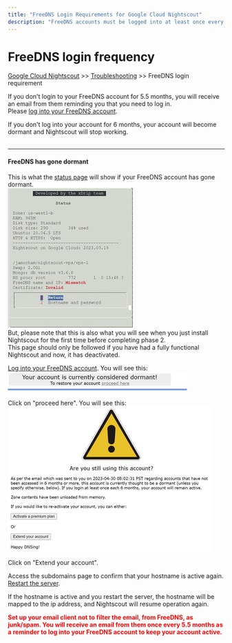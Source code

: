 ```yaml
---
title: "FreeDNS Login Requirements for Google Cloud Nightscout"
description: "FreeDNS accounts must be logged into at least once every 6 months or risk becoming dormant. Learn how this affects your Google Cloud Nightscout hostname and how to restore access if your account becomes inactive."
---
```


# FreeDNS login frequency
[Google Cloud Nightscout](../) >> [Troubleshooting](./GCNS/Troubleshooting.md) >> FreeDNS login requirement  
  
If you don't login to your FreeDNS account for 5.5 months, you will receive an email from them reminding you that you need to log in.  
Please [log into your FreeDNS account](./FreeDNS_Login.md).  
  
If you don't log into your account for 6 months, your account will become dormant and Nightscout will stop working.  
<br/>  
  
---  
  
#### **FreeDNS has gone dormant**  
This is what the [status page](./Status.md) will show if your FreeDNS account has gone dormant.  
![HostnameProblem](./images/HostnameProblem.png)  
But, please note that this is also what you will see when you just install Nightscout for the first time before completing phase 2.  
This page should only be followed if you have had a fully functional Nightscout and now, it has deactivated.  
  
[Log into your FreeDNS account](./FreeDNS_Login.md).  You will see this:  
![DormantFreeDNS](./images/DormantFreeDNS.png)  
  
Click on "proceed here".  You will see this:  
![AreYouStillUsingThisAccount](./images/AreYouStillUsingThisAccount.png)  
  
Click on "Extend your account".  
  
Access the subdomains page to confirm that your hostname is active again.  
[Restart the server](./Restart.md).  
  
If the hostname is active and you restart the server, the hostname will be mapped to the ip address, and Nightscout will resume operation again.  
  
**<span style="color:red">Set up your email client not to filter the email, from FreeDNS, as junk/spam.  You will receive an email from them once every 5.5 months as a reminder to log into your FreeDNS account to keep your account active.</span>**  
  
